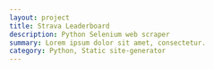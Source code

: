 ```yaml
---
layout: project
title: Strava Leaderboard
description: Python Selenium web scraper
summary: Lorem ipsum dolor sit amet, consectetur.
category: Python, Static site-generator
---
```


